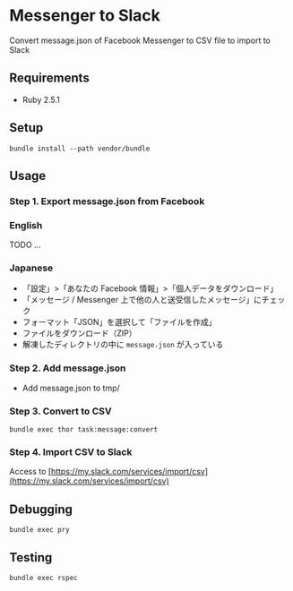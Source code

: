 Messenger to Slack
==================

Convert message.json of Facebook Messenger to CSV file to import to Slack

## Requirements

* Ruby 2.5.1

## Setup

```
bundle install --path vendor/bundle
```

## Usage

### Step 1. Export message.json from Facebook

### English

TODO ...

### Japanese

* 「設定」>「あなたの Facebook 情報」>「個人データをダウンロード」
* 「メッセージ / Messenger 上で他の人と送受信したメッセージ」にチェック
* フォーマット「JSON」を選択して「ファイルを作成」
* ファイルをダウンロード（ZIP）
* 解凍したディレクトリの中に `message.json` が入っている

### Step 2. Add message.json

* Add message.json to tmp/

### Step 3. Convert to CSV

```
bundle exec thor task:message:convert
```

### Step 4. Import CSV to Slack

Access to [https://my.slack.com/services/import/csv](https://my.slack.com/services/import/csv)

## Debugging

```
bundle exec pry
```

## Testing

```
bundle exec rspec
```

